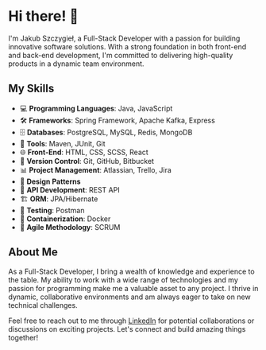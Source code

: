 # Hi there! 👋

I'm Jakub Szczygieł, a Full-Stack Developer with a passion for building innovative software solutions. With a strong foundation in both front-end and back-end development, 
I'm committed to delivering high-quality products in a dynamic team environment.

## My Skills

- 💻 **Programming Languages**: Java, JavaScript
- 🛠️ **Frameworks**: Spring Framework, Apache Kafka, Express
- 🗄️ **Databases**: PostgreSQL, MySQL, Redis, MongoDB
- 🧰 **Tools**: Maven, JUnit, Git
- 🌐 **Front-End**: HTML, CSS, SCSS, React
- 🔄 **Version Control**: Git, GitHub, Bitbucket
- 📊 **Project Management**: Atlassian, Trello, Jira
- 📐 **Design Patterns**
- 🚀 **API Development**: REST API
- 🏗️ **ORM**: JPA/Hibernate
- 🧪 **Testing**: Postman
- 🐳 **Containerization**: Docker
- 🔄 **Agile Methodology**: SCRUM

## About Me

As a Full-Stack Developer, I bring a wealth of knowledge and experience to the table. 
My ability to work with a wide range of technologies and my passion for programming make me a valuable asset to any project. 
I thrive in dynamic, collaborative environments and am always eager to take on new technical challenges.

Feel free to reach out to me through [LinkedIn](https://www.linkedin.com/in/jakub-szczygie%C5%82-42868722b/) for potential collaborations or discussions on exciting projects. Let's connect and build amazing things together!

